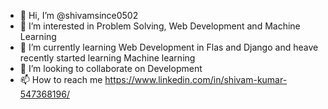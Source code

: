 - 👋 Hi, I’m @shivamsince0502
- 👀 I’m interested in Problem Solving,  Web Development and Machine Learning
- 🌱 I’m currently learning Web Development in Flas and Django and heave recently started learning Machine learning
- 💞️ I’m looking to collaborate on Development 
- 📫 How to reach me https://www.linkedin.com/in/shivam-kumar-547368196/

<!---
shivamsince0502/shivamsince0502 is a ✨ special ✨ repository because its `README.md` (this file) appears on your GitHub profile.
You can click the Preview link to take a look at your changes.
--->
